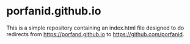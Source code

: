 # porfanid.github.io

This is a simple repository containing an index.html file designed to do redirects from https://porfand.github.io to https://github.com/porfanid.
